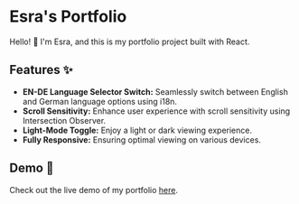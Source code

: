 # Esra's Portfolio

Hello! 👋 I'm Esra, and this is my portfolio project built with React.

## Features ✨
- **EN-DE Language Selector Switch:** Seamlessly switch between English and German language options using i18n.
- **Scroll Sensitivity:** Enhance user experience with scroll sensitivity using Intersection Observer.
- **Light-Mode Toggle:** Enjoy a light or dark viewing experience.
- **Fully Responsive:** Ensuring optimal viewing on various devices.

## Demo 🚀
Check out the live demo of my portfolio [here](https://esrapinarberkus.netlify.app/).
